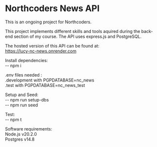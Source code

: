 # Northcoders News API

This is an ongoing project for Northcoders.

This project implements different skills and tools aquired during the back-end section of my course. The API uses express.js and PostgreSQL.

The hosted version of this API can be found at:  
https://lucy-nc-news.onrender.com

Install dependencies:  
-- npm i

.env files needed :  
.development with PGPDATABASE=nc_news  
.test with PGPDATABASE=nc_news_test

Setup and Seed:  
-- npm run setup-dbs  
-- npm run seed

Test:  
-- npm t

Software requirements:  
Node.js v20.2.0  
Postgres v14.8
